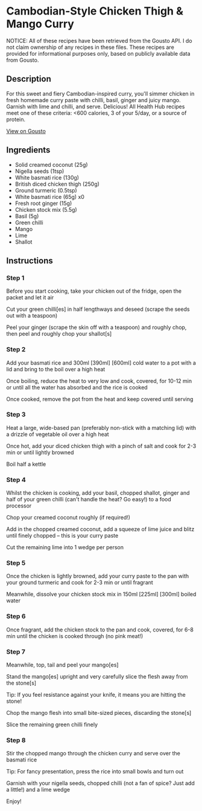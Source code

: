 # Cambodian-Style Chicken Thigh & Mango Curry

NOTICE: All of these recipes have been retrieved from the Gousto API. I do not claim ownership of any recipes in these files. These recipes are provided for informational purposes only, based on publicly available data from Gousto.

## Description

For this sweet and fiery Cambodian-inspired curry, you'll simmer chicken in fresh homemade curry paste with chilli, basil, ginger and juicy mango. Garnish with lime and chilli, and serve. Delicious! All Health Hub recipes meet one of these criteria: <600 calories, 3 of your 5/day, or a source of protein.

[View on Gousto](https://www.gousto.co.uk/recipes/cookbook/cambodian-chicken-mango-curry)

## Ingredients

- Solid creamed coconut (25g)
- Nigella seeds (1tsp)
- White basmati rice (130g)
- British diced chicken thigh (250g)
- Ground turmeric (0.5tsp)
- White basmati rice (65g) x0
- Fresh root ginger (15g)
- Chicken stock mix (5.5g)
- Basil (5g)
- Green chilli
- Mango
- Lime
- Shallot

## Instructions


### Step 1

Before you start cooking, take your chicken out of the fridge, open the packet and let it air

Cut your green chilli[es]<span class="text-danger"> </span>in half lengthways and deseed (scrape the seeds out with a teaspoon)

Peel your ginger (scrape the skin off with a teaspoon) and roughly chop, then peel and roughly chop your shallot[s]


### Step 2

Add your basmati rice and 300ml <span class="text-purple">[390ml] </span><span class="text-danger">[600ml]</span> cold water to a pot with a lid and bring to the boil over a high heat

Once boiling, reduce the heat to very low and cook, covered, for 10-12 min or until all the water has absorbed and the rice is cooked

Once cooked, remove the pot from the heat and keep covered until serving


### Step 3

Heat a large, wide-based pan (preferably non-stick with a matching lid) with a drizzle of vegetable oil over a high heat

Once hot, add your diced chicken thigh with a pinch of salt and cook for 2-3 min or until lightly browned

Boil half a kettle


### Step 4

Whilst the chicken is cooking, add your basil, chopped shallot, ginger and half of your green chilli (can't handle the heat? Go easy!) to a food processor

Chop your creamed coconut roughly (if required!)

Add in the chopped creamed coconut, add a squeeze of lime juice and blitz until finely chopped – this is your curry paste

Cut the remaining lime into 1 wedge per person


### Step 5

Once the chicken is lightly browned, add your curry paste to the pan with your ground turmeric and cook for 2-3 min or until fragrant

Meanwhile, dissolve your chicken stock mix in 150ml<span class="text-purple"> [225ml]</span> <span class="text-danger">[300ml]</span> boiled water


### Step 6

Once fragrant, add the chicken stock to the pan and cook, covered, for 6-8 min until the chicken is cooked through (no pink meat!)


### Step 7

Meanwhile, top, tail and peel your mango[es]

Stand the mango[es] upright and very carefully slice the flesh away from the stone[s]

Tip: If you feel resistance against your knife, it means you are hitting the stone!

Chop the mango flesh into small bite-sized pieces, discarding the stone[s]

Slice the remaining green chilli finely

### Step 8

Stir the chopped mango through the chicken curry and serve over the basmati rice

Tip: For fancy presentation, press the rice into small bowls and turn out

Garnish with your nigella seeds, chopped chilli (not a fan of spice? Just add a little!) and a lime wedge

Enjoy!

